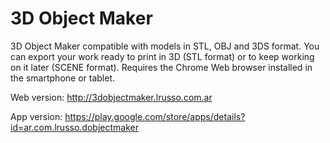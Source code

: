 # 3D Object Maker

3D Object Maker compatible with models in STL, OBJ and 3DS format. You can export your work ready to print in 3D (STL format) or to keep working on it later (SCENE format). Requires the Chrome Web browser installed in the smartphone or tablet.

Web version: http://3dobjectmaker.lrusso.com.ar

App version: https://play.google.com/store/apps/details?id=ar.com.lrusso.dobjectmaker
